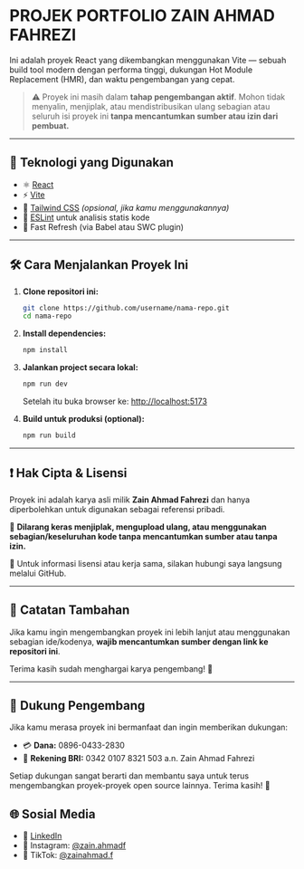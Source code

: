 # PROJEK PORTFOLIO ZAIN AHMAD FAHREZI

Ini adalah proyek React yang dikembangkan menggunakan Vite — sebuah build tool modern dengan performa tinggi, dukungan Hot Module Replacement (HMR), dan waktu pengembangan yang cepat.

> ⚠️ Proyek ini masih dalam **tahap pengembangan aktif**. Mohon tidak menyalin, menjiplak, atau mendistribusikan ulang sebagian atau seluruh isi proyek ini **tanpa mencantumkan sumber atau izin dari pembuat.**

---

## 📆 Teknologi yang Digunakan

* ⚛️ [React](https://react.dev/)
* ⚡ [Vite](https://vitejs.dev/)
* 💨 [Tailwind CSS](https://tailwindcss.com/) *(opsional, jika kamu menggunakannya)*
* 🧪 [ESLint](https://eslint.org/) untuk analisis statis kode
* 🔄 Fast Refresh (via Babel atau SWC plugin)

---

## 🛠️ Cara Menjalankan Proyek Ini

1. **Clone repositori ini:**

   ```bash
   git clone https://github.com/username/nama-repo.git
   cd nama-repo
   ```

2. **Install dependencies:**

   ```bash
   npm install
   ```

3. **Jalankan project secara lokal:**

   ```bash
   npm run dev
   ```

   Setelah itu buka browser ke: [http://localhost:5173](http://localhost:5173)

4. **Build untuk produksi (optional):**

   ```bash
   npm run build
   ```

---

## ❗ Hak Cipta & Lisensi

Proyek ini adalah karya asli milik **Zain Ahmad Fahrezi** dan hanya diperbolehkan untuk digunakan sebagai referensi pribadi.

🚫 **Dilarang keras menjiplak, mengupload ulang, atau menggunakan sebagian/keseluruhan kode tanpa mencantumkan sumber atau tanpa izin.**

📄 Untuk informasi lisensi atau kerja sama, silakan hubungi saya langsung melalui GitHub.

---

## 📌 Catatan Tambahan

Jika kamu ingin mengembangkan proyek ini lebih lanjut atau menggunakan sebagian ide/kodenya, **wajib mencantumkan sumber dengan link ke repositori ini**.

Terima kasih sudah menghargai karya pengembang! 🙏

---

## 💖 Dukung Pengembang

Jika kamu merasa proyek ini bermanfaat dan ingin memberikan dukungan:

* 💳 **Dana:** 0896-0433-2830
* 🏦 **Rekening BRI:** 0342 0107 8321 503 a.n. Zain Ahmad Fahrezi

Setiap dukungan sangat berarti dan membantu saya untuk terus mengembangkan proyek-proyek open source lainnya. Terima kasih! 🙌

## 🌐 Sosial Media

* 💼 [LinkedIn](https://www.linkedin.com/in/zainahmadfahrezi)
* 📸 Instagram: [@zain.ahmadf](https://www.instagram.com/zain.ahmadf)
* 🎥 TikTok: [@zainahmad.f](https://www.tiktok.com/@zainahmad.f)

